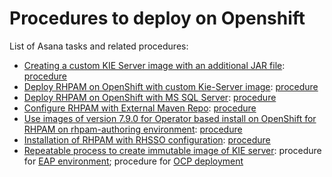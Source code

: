 # Procedures to deploy on Openshift
List of Asana tasks and related procedures:
* [Creating a custom KIE Server image with an additional JAR file](https://app.asana.com/0/1200498898048415/1200561062372376/f):
  [procedure](./createCustomKierServerImage/README.md)
* [Deploy RHPAM on OpenShift with custom Kie-Server image](https://app.asana.com/0/1200498898048415/1200564580523437/f):
  [procedure](./deployCustomJarOnOCP/README.md)
* [Deploy RHPAM on OpenShift with MS SQL Server](https://app.asana.com/0/1200498898048415/1200565556279281/f):
  [procedure](./msSqlServerDatabase/README.md)
* [Configure RHPAM with External Maven Repo](https://app.asana.com/0/1200498898048415/1200564580523441/f):
  [procedure](./externalMavenRepo/README.md)
* [Use images of version 7.9.0 for Operator based install on OpenShift for RHPAM on rhpam-authoring environment](https://app.asana.com/0/1200498898048415/1200611808655029/f):
  [procedure](./useImage7.9.0/README.md)
* [Installation of RHPAM with RHSSO configuration](https://app.asana.com/0/1200498898048415/1200564580523451/f):
  [procedure](./rhpamWithSSO/README.md)
* [Repeatable process to create immutable image of KIE server](https://app.asana.com/0/1200498898048415/1200624087463989/f): 
  procedure for [EAP environment](repeatableProcess/EAP_README.md); procedure for [OCP deployment](repeatableProcess/OCP_README.md)
  